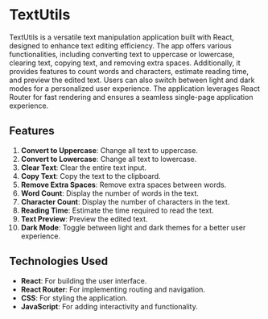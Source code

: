 # TextUtils

TextUtils is a versatile text manipulation application built with React, designed to enhance text editing efficiency. The app offers various functionalities, including converting text to uppercase or lowercase, clearing text, copying text, and removing extra spaces. Additionally, it provides features to count words and characters, estimate reading time, and preview the edited text. Users can also switch between light and dark modes for a personalized user experience. The application leverages React Router for fast rendering and ensures a seamless single-page application experience.

## Features

1. **Convert to Uppercase**: Change all text to uppercase.
2. **Convert to Lowercase**: Change all text to lowercase.
3. **Clear Text**: Clear the entire text input.
4. **Copy Text**: Copy the text to the clipboard.
5. **Remove Extra Spaces**: Remove extra spaces between words.
6. **Word Count**: Display the number of words in the text.
7. **Character Count**: Display the number of characters in the text.
8. **Reading Time**: Estimate the time required to read the text.
9. **Text Preview**: Preview the edited text.
10. **Dark Mode**: Toggle between light and dark themes for a better user experience.

## Technologies Used

- **React**: For building the user interface.
- **React Router**: For implementing routing and navigation.
- **CSS**: For styling the application.
- **JavaScript**: For adding interactivity and functionality.
